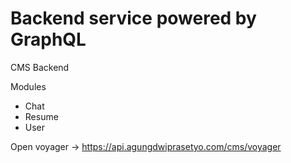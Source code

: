 # Backend service powered by GraphQL

CMS Backend

Modules
* Chat
* Resume
* User

Open voyager -> https://api.agungdwiprasetyo.com/cms/voyager